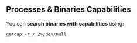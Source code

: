 ## Processes & Binaries Capabilities

You can **search binaries with capabilities** using:

```
getcap -r / 2>/dev/null
```
